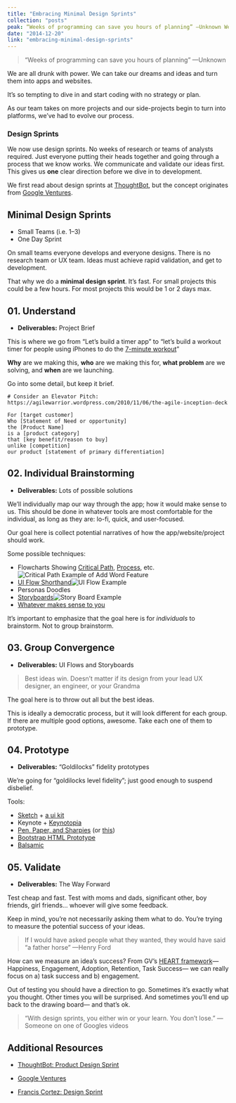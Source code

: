```yaml
---
title: "Embracing Minimal Design Sprints"
collection: "posts"
peak: “Weeks of programming can save you hours of planning” —Unknown We are all drunk with power. We can…
date: "2014-12-20"
link: "embracing-minimal-design-sprints"
---
```


> “Weeks of programming can save you hours of planning” —Unknown

We are all drunk with power. We can take our dreams and ideas and turn them into apps and websites.

It’s so tempting to dive in and start coding with no strategy or plan.

As our team takes on more projects and our side-projects begin to turn into platforms, we’ve had to evolve our process.

### Design Sprints

We now use design sprints. No weeks of research or teams of analysts required. Just everyone putting their heads together and going through a process that we know works. We communicate and validate our ideas first. This gives us **one** clear direction before we dive in to development.

We first read about design sprints at [ThoughtBot](http://robots.thoughtbot.com/the-product-design-sprint), but the concept originates from [Google Ventures](http://www.gv.com/lib/the-product-design-sprint-a-five-day-recipe-for-startups).

## Minimal Design Sprints

*   Small Teams (i.e. 1–3)
*   One Day Sprint

On small teams everyone develops and everyone designs. There is no research team or UX team. Ideas must achieve rapid validation, and get to development.

That why we do a **minimal design sprint**. It’s fast. For small projects this could be a few hours. For most projects this would be 1 or 2 days max.

## 01\. Understand

*   **Deliverables:** Project Brief

This is where we go from “Let’s build a timer app” to “let’s build a workout timer for people using iPhones to do the [7-minute workout](http://well.blogs.nytimes.com/2013/05/09/the-scientific-7-minute-workout/)”

**Why** are we making this, **who** are we making this for, **what problem** are we solving, and **when** are we launching.

Go into some detail, but keep it brief.

    # Consider an Elevator Pitch: https://agilewarrior.wordpress.com/2010/11/06/the-agile-inception-deck

    For [target customer]
    Who [Statement of Need or opportunity]
    the [Product Name]
    is a [product category]
    that [key benefit/reason to buy]
    unlike [competition]
    our product [statement of primary differentiation]

## 02\. Individual Brainstorming

*   **Deliverables:** Lots of possible solutions

We’ll individually map our way through the app; how it would make sense to us. This should be done in whatever tools are most comfortable for the individual, as long as they are: lo-fi, quick, and user-focused.

Our goal here is collect potential narratives of how the app/website/project should work.

Some possible techniques:

*   Flowcharts Showing [Critical Path](http://robots.thoughtbot.com/design-spiking#httpimagesthoughtbotcomdesignspikingsketchpathpng), [Process](http://robots.thoughtbot.com/project-retro-reserve-a-game#WtdTds-indicator), etc.  
    ![Critical Path Example of Add Word Feature](http://ryanlabouve.com/wp-content/uploads/2014/12/add-word-critical-path-annotated.jpg)
*   [UI Flow Shorthand](https://signalvnoise.com/posts/1926-a-shorthand-for-designing-ui-flows)![UI Flow Example](http://ryanlabouve.com/wp-content/uploads/2014/12/ui-flow.jpg)
*   Personas Doodles
*   [Storyboards](http://robots.thoughtbot.com/the-product-design-sprint#httpimagesthoughtbotcomtheproductdesignsprintstoryboardjpg)![Story Board Example](http://ryanlabouve.com/wp-content/uploads/2014/12/storyboard.jpg)
*   [Whatever makes sense to you](http://www.fastcodesign.com/1672917/the-8-steps-to-creating-a-great-storyboard)

It’s important to emphasize that the goal here is for _individuals_ to brainstorm. Not to group brainstorm.

## 03\. Group Convergence

*   **Deliverables:** UI Flows and Storyboards

> Best ideas win. Doesn’t matter if its design from your lead UX designer, an engineer, or your Grandma

The goal here is to throw out all but the best ideas.

This is ideally a democratic process, but it will look different for each group. If there are multiple good options, awesome. Take each one of them to prototype.

## 04\. Prototype

*   **Deliverables:** “Goldilocks” fidelity prototypes

We’re going for “goldilocks level fidelity”; just good enough to suspend disbelief.

Tools:

*   [Sketch](http://bohemiancoding.com/sketch/) + [a ui kit](https://www.google.com/webhp?sourceid=chrome-instant&ion=1&espv=2&ie=UTF-8#q=sketch%20ui%20kit)
*   Keynote + [Keynotopia](http://keynotopia.com/)
*   [Pen, Paper, and Sharpies](http://www.slideshare.net/pboersma/good-design-faster-at-ux-sofia) (or [this](http://www.slideshare.net/pubsmith/sketching-interfaces-workshop-interactions12-dublin?related=1))
*   [Bootstrap HTML Prototype](http://getbootstrap.com/)
*   [Balsamic](http://balsamiq.com/products/mockups/)

## 05\. Validate

*   **Deliverables:** The Way Forward

Test cheap and fast. Test with moms and dads, significant other, boy friends, girl friends… whoever will give some feedback.

Keep in mind, you’re not necessarily asking them what to do. You’re trying to measure the potential success of your ideas.

> If I would have asked people what they wanted, they would have said “a father horse” —Henry Ford

How can we measure an idea’s success? From GV’s [HEART framework](http://www.gv.com/lib/how-to-choose-the-right-ux-metrics-for-your-product)— Happiness, Engagement, Adoption, Retention, Task Success— we can really focus on a) task success and b) engagement.

Out of testing you should have a direction to go. Sometimes it’s exactly what you thought. Other times you will be surprised. And sometimes you’ll end up back to the drawing board— and that’s ok.

> “With design sprints, you either win or your learn. You don’t lose.” —Someone on one of Googles videos

## Additional Resources

*   [ThoughtBot: Product Design Sprint](http://robots.thoughtbot.com/the-product-design-sprint)

*   [Google Ventures](http://www.gv.com/lib/the-product-design-sprint-a-five-day-recipe-for-startups)

*   [Francis Cortez: Design Sprint](http://franciscortez.com/design-sprint/)
